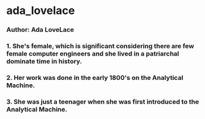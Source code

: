 # ada_lovelace
### Author: Ada LoveLace
### 1. She's female, which is significant considering there are few female computer engineers and she lived in a patriarchal dominate time in history.
### 2. Her work was done in the early 1800's on the Analytical Machine.
### 3. She was just a teenager when she was first introduced to the Analytical Machine.
